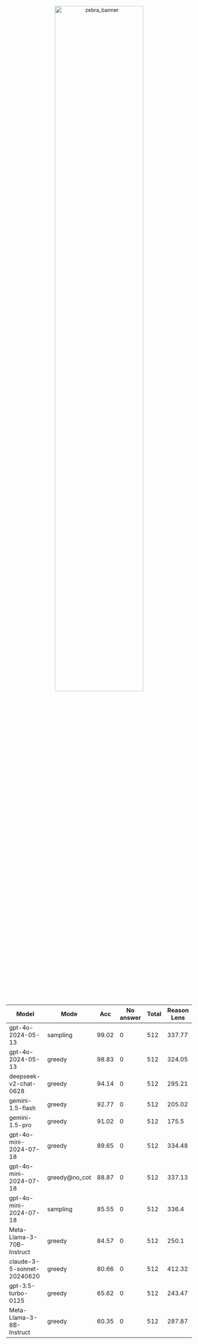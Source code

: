 
<div style="text-align: center;">
  <img src="https://github.com/user-attachments/assets/4666e72d-4202-4283-8e78-e5ce2b030dcf" alt="zebra_banner" style="width: 69%;" />
</div>


|           Model            |     Mode      |  Acc  |  No answer  |  Total  |  Reason Lens  |
|----------------------------|---------------|-------|-------------|---------|---------------|
|     gpt-4o-2024-05-13      |   sampling    | 99.02 |      0      |   512   |    337.77     |
|     gpt-4o-2024-05-13      |    greedy     | 98.83 |      0      |   512   |    324.05     |
|   deepseek-v2-chat-0628    |    greedy     | 94.14 |      0      |   512   |    295.21     |
|      gemini-1.5-flash      |    greedy     | 92.77 |      0      |   512   |    205.02     |
|       gemini-1.5-pro       |    greedy     | 91.02 |      0      |   512   |     175.5     |
|   gpt-4o-mini-2024-07-18   |    greedy     | 89.65 |      0      |   512   |    334.48     |
|   gpt-4o-mini-2024-07-18   | greedy@no_cot | 88.87 |      0      |   512   |    337.13     |
|   gpt-4o-mini-2024-07-18   |   sampling    | 85.55 |      0      |   512   |     336.4     |
| Meta-Llama-3-70B-Instruct  |    greedy     | 84.57 |      0      |   512   |     250.1     |
| claude-3-5-sonnet-20240620 |    greedy     | 80.66 |      0      |   512   |    412.32     |
|     gpt-3.5-turbo-0125     |    greedy     | 65.62 |      0      |   512   |    243.47     |
|  Meta-Llama-3-8B-Instruct  |    greedy     | 60.35 |      0      |   512   |    287.87     |